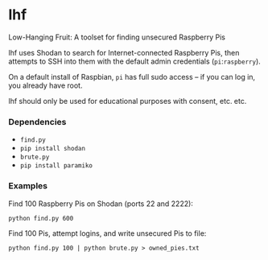 # lhf

Low-Hanging Fruit: A toolset for finding unsecured Raspberry Pis

lhf uses Shodan to search for Internet-connected Raspberry Pis, then attempts to SSH into them with the default admin credentials (`pi`:`raspberry`).

On a default install of Raspbian, `pi` has full sudo access – if you can log in, you already have root.

lhf should only be used for educational purposes with consent, etc. etc.

### Dependencies
* `find.py`
 * `pip install shodan`
* `brute.py`
 * `pip install paramiko`

### Examples
Find 100 Raspberry Pis on Shodan (ports 22 and 2222):

`python find.py 600`

Find 100 Pis, attempt logins, and write unsecured Pis to file:

`python find.py 100 | python brute.py > owned_pies.txt`
